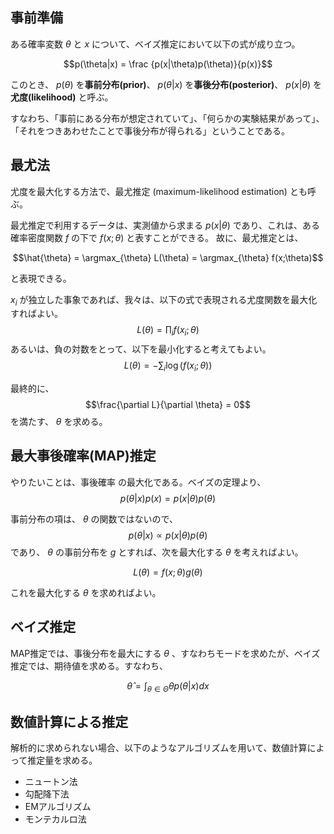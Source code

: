 ## 事前準備

ある確率変数 $\theta$ と $x$ について、ベイズ推定において以下の式が成り立つ。

$$p(\theta|x) = \frac {p(x|\theta)p(\theta)}{p(x)}$$

このとき、 $p(\theta)$ を**事前分布(prior)**、 $p(\theta|x)$ を**事後分布(posterior)**、 $p(x|\theta)$ を**尤度(likelihood)** と呼ぶ。

すなわち、「事前にある分布が想定されていて」、「何らかの実験結果があって」、「それをつきあわせたことで事後分布が得られる」ということである。

## 最尤法

尤度を最大化する方法で、最尤推定 (maximum-likelihood estimation) とも呼ぶ。

最尤推定で利用するデータは、実測値から求まる $p(x|\theta)$ であり、これは、ある確率密度関数 $f$ の下で $f(x;\theta)$ と表すことができる。
故に、最尤推定とは、

$$\hat{\theta} = \argmax_{\theta} L(\theta) = \argmax_{\theta} f(x;\theta)$$

と表現できる。

$x_i$ が独立した事象であれば、我々は、以下の式で表現される尤度関数を最大化すればよい。
$$L(\theta) = \prod_i f(x_i;\theta)$$
あるいは、負の対数をとって、以下を最小化すると考えてもよい。
$$L(\theta) = - \sum_i \log(f(x_i;\theta))$$

最終的に、
$$\frac{\partial L}{\partial \theta} = 0$$
を満たす、 $\theta$ を求める。

## 最大事後確率(MAP)推定

やりたいことは、事後確率    の最大化である。ベイズの定理より、
$$p(\theta|x)p(x) = p(x|\theta)p(\theta)$$

事前分布の項は、 $\theta$ の関数ではないので、
$$p(\theta|x) \propto p(x|\theta)p(\theta)$$
であり、 $\theta$ の事前分布を $g$ とすれば、次を最大化する $\theta$ を考えればよい。

$$
L(\theta) = f(x;\theta)g(\theta)
$$

これを最大化する $\theta$ を求めればよい。

## ベイズ推定

MAP推定では、事後分布を最大にする $\theta$ 、すなわちモードを求めたが、ベイズ推定では、期待値を求める。すなわち、

$$
\hat{\theta} = \int_{\theta \in \Theta} \theta p(\theta|x)dx
$$

## 数値計算による推定

解析的に求められない場合、以下のようなアルゴリズムを用いて、数値計算によって推定量を求める。

- ニュートン法
- 勾配降下法
- EMアルゴリズム
- モンテカルロ法
